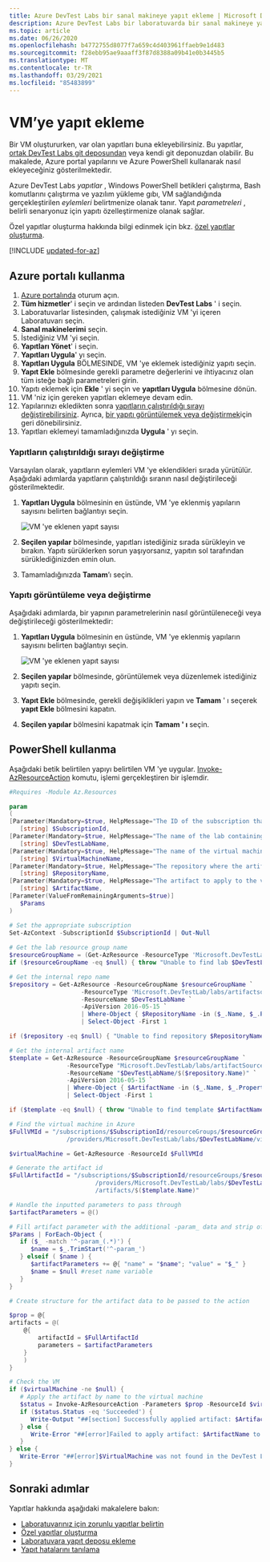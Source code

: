 ```yaml
---
title: Azure DevTest Labs bir sanal makineye yapıt ekleme | Microsoft Docs
description: Azure DevTest Labs bir laboratuvarda bir sanal makineye yapıt ekleme hakkında bilgi edinin
ms.topic: article
ms.date: 06/26/2020
ms.openlocfilehash: b4772755d8077f7a659c4d403961ffaeb9e1d483
ms.sourcegitcommit: f28ebb95ae9aaaff3f87d8388a09b41e0b3445b5
ms.translationtype: MT
ms.contentlocale: tr-TR
ms.lasthandoff: 03/29/2021
ms.locfileid: "85483899"
---
```

# <a name="add-an-artifact-to-a-vm"></a>VM’ye yapıt ekleme
Bir VM oluştururken, var olan yapıtları buna ekleyebilirsiniz. Bu yapıtlar, [ortak DevTest Labs git deposundan](https://github.com/Azure/azure-devtestlab/tree/master/Artifacts) veya kendi git deponuzdan olabilir. Bu makalede, Azure portal yapılarını ve Azure PowerShell kullanarak nasıl ekleyeceğiniz gösterilmektedir. 

Azure DevTest Labs *yapıtlar* , Windows PowerShell betikleri çalıştırma, Bash komutlarını çalıştırma ve yazılım yükleme gıbı, VM sağlandığında gerçekleştirilen *eylemleri* belirtmenize olanak tanır. Yapıt *parametreleri* , belirli senaryonuz için yapıtı özelleştirmenize olanak sağlar.

Özel yapıtlar oluşturma hakkında bilgi edinmek için bkz. [özel yapıtlar oluşturma](devtest-lab-artifact-author.md).

[!INCLUDE [updated-for-az](../../includes/updated-for-az.md)]

## <a name="use-azure-portal"></a>Azure portalı kullanma 
1. [Azure portalında](https://go.microsoft.com/fwlink/p/?LinkID=525040) oturum açın.
1. **Tüm hizmetler**' i seçin ve ardından listeden **DevTest Labs** ' i seçin.
1. Laboratuvarlar listesinden, çalışmak istediğiniz VM 'yi içeren Laboratuvarı seçin.  
1. **Sanal makinelerimi** seçin.
1. İstediğiniz VM 'yi seçin.
1. **Yapıtları Yönet**' i seçin. 
1. **Yapıtları Uygula**' yı seçin.
1. **Yapıtları Uygula** BÖLMESINDE, VM 'ye eklemek istediğiniz yapıtı seçin.
1. **Yapıt Ekle** bölmesinde gerekli parametre değerlerini ve ihtiyacınız olan tüm isteğe bağlı parametreleri girin.  
1. Yapıtı eklemek için **Ekle** ' yi seçin ve **yapıtları Uygula** bölmesine dönün.
1. VM 'niz için gereken yapıtları eklemeye devam edin.
1. Yapılarınızı ekledikten sonra [yapıtların çalıştırıldığı sırayı değiştirebilirsiniz](#change-the-order-in-which-artifacts-are-run). Ayrıca, [bir yapıtı görüntülemek veya değiştirmek](#view-or-modify-an-artifact)için geri dönebilirsiniz.
1. Yapıtları eklemeyi tamamladığınızda **Uygula** ' yı seçin.

### <a name="change-the-order-in-which-artifacts-are-run"></a>Yapıtların çalıştırıldığı sırayı değiştirme
Varsayılan olarak, yapıtların eylemleri VM 'ye eklendikleri sırada yürütülür. Aşağıdaki adımlarda yapıtların çalıştırıldığı sıranın nasıl değiştirileceği gösterilmektedir.

1. **Yapıtları Uygula** bölmesinin en üstünde, VM 'ye eklenmiş yapıların sayısını belirten bağlantıyı seçin.
   
    ![VM 'ye eklenen yapıt sayısı](./media/devtest-lab-add-vm-with-artifacts/devtestlab-add-artifacts-blade-selected-artifacts.png)
1. **Seçilen yapılar** bölmesinde, yapıtları istediğiniz sırada sürükleyin ve bırakın. Yapıtı sürüklerken sorun yaşıyorsanız, yapıtın sol tarafından sürüklediğinizden emin olun. 
1. Tamamladığınızda **Tamam**’ı seçin.  

### <a name="view-or-modify-an-artifact"></a>Yapıtı görüntüleme veya değiştirme
Aşağıdaki adımlarda, bir yapının parametrelerinin nasıl görüntüleneceği veya değiştirileceği gösterilmektedir:

1. **Yapıtları Uygula** bölmesinin en üstünde, VM 'ye eklenmiş yapıların sayısını belirten bağlantıyı seçin.
   
    ![VM 'ye eklenen yapıt sayısı](./media/devtest-lab-add-vm-with-artifacts/devtestlab-add-artifacts-blade-selected-artifacts.png)
1. **Seçilen yapılar** bölmesinde, görüntülemek veya düzenlemek istediğiniz yapıtı seçin.  
1. **Yapıt Ekle** bölmesinde, gerekli değişiklikleri yapın ve **Tamam** ' ı seçerek **yapıt Ekle** bölmesini kapatın.
1. **Seçilen yapılar** bölmesini kapatmak için **Tamam ' ı** seçin.

## <a name="use-powershell"></a>PowerShell kullanma
Aşağıdaki betik belirtilen yapıyı belirtilen VM 'ye uygular. [Invoke-AzResourceAction](/powershell/module/az.resources/invoke-azresourceaction) komutu, işlemi gerçekleştiren bir işlemdir.  

```powershell
#Requires -Module Az.Resources

param
(
[Parameter(Mandatory=$true, HelpMessage="The ID of the subscription that contains the lab")]
   [string] $SubscriptionId,
[Parameter(Mandatory=$true, HelpMessage="The name of the lab containing the virtual machine")]
   [string] $DevTestLabName,
[Parameter(Mandatory=$true, HelpMessage="The name of the virtual machine")]
   [string] $VirtualMachineName,
[Parameter(Mandatory=$true, HelpMessage="The repository where the artifact is stored")]
   [string] $RepositoryName,
[Parameter(Mandatory=$true, HelpMessage="The artifact to apply to the virtual machine")]
   [string] $ArtifactName,
[Parameter(ValueFromRemainingArguments=$true)]
   $Params
)

# Set the appropriate subscription
Set-AzContext -SubscriptionId $SubscriptionId | Out-Null
 
# Get the lab resource group name
$resourceGroupName = (Get-AzResource -ResourceType 'Microsoft.DevTestLab/labs' | Where-Object { $_.Name -eq $DevTestLabName}).ResourceGroupName
if ($resourceGroupName -eq $null) { throw "Unable to find lab $DevTestLabName in subscription $SubscriptionId." }

# Get the internal repo name
$repository = Get-AzResource -ResourceGroupName $resourceGroupName `
                    -ResourceType 'Microsoft.DevTestLab/labs/artifactsources' `
                    -ResourceName $DevTestLabName `
                    -ApiVersion 2016-05-15 `
                    | Where-Object { $RepositoryName -in ($_.Name, $_.Properties.displayName) } `
                    | Select-Object -First 1

if ($repository -eq $null) { "Unable to find repository $RepositoryName in lab $DevTestLabName." }

# Get the internal artifact name
$template = Get-AzResource -ResourceGroupName $resourceGroupName `
                -ResourceType "Microsoft.DevTestLab/labs/artifactSources/artifacts" `
                -ResourceName "$DevTestLabName/$($repository.Name)" `
                -ApiVersion 2016-05-15 `
                | Where-Object { $ArtifactName -in ($_.Name, $_.Properties.title) } `
                | Select-Object -First 1

if ($template -eq $null) { throw "Unable to find template $ArtifactName in lab $DevTestLabName." }

# Find the virtual machine in Azure
$FullVMId = "/subscriptions/$SubscriptionId/resourceGroups/$resourceGroupName`
                /providers/Microsoft.DevTestLab/labs/$DevTestLabName/virtualmachines/$virtualMachineName"

$virtualMachine = Get-AzResource -ResourceId $FullVMId

# Generate the artifact id
$FullArtifactId = "/subscriptions/$SubscriptionId/resourceGroups/$resourceGroupName`
                        /providers/Microsoft.DevTestLab/labs/$DevTestLabName/artifactSources/$($repository.Name)`
                        /artifacts/$($template.Name)"

# Handle the inputted parameters to pass through
$artifactParameters = @()

# Fill artifact parameter with the additional -param_ data and strip off the -param_
$Params | ForEach-Object {
   if ($_ -match '^-param_(.*)') {
      $name = $_.TrimStart('^-param_')
   } elseif ( $name ) {
      $artifactParameters += @{ "name" = "$name"; "value" = "$_" }
      $name = $null #reset name variable
   }
}

# Create structure for the artifact data to be passed to the action

$prop = @{
artifacts = @(
    @{
        artifactId = $FullArtifactId
        parameters = $artifactParameters
    }
    )
}

# Check the VM
if ($virtualMachine -ne $null) {
   # Apply the artifact by name to the virtual machine
   $status = Invoke-AzResourceAction -Parameters $prop -ResourceId $virtualMachine.ResourceId -Action "applyArtifacts" -ApiVersion 2016-05-15 -Force
   if ($status.Status -eq 'Succeeded') {
      Write-Output "##[section] Successfully applied artifact: $ArtifactName to $VirtualMachineName"
   } else {
      Write-Error "##[error]Failed to apply artifact: $ArtifactName to $VirtualMachineName"
   }
} else {
   Write-Error "##[error]$VirtualMachine was not found in the DevTest Lab, unable to apply the artifact"
}

```

## <a name="next-steps"></a>Sonraki adımlar
Yapıtlar hakkında aşağıdaki makalelere bakın:

- [Laboratuvarınız için zorunlu yapıtlar belirtin](devtest-lab-mandatory-artifacts.md)
- [Özel yapıtlar oluşturma](devtest-lab-artifact-author.md)
- [Laboratuvara yapıt deposu ekleme](devtest-lab-artifact-author.md)
- [Yapıt hatalarını tanılama](devtest-lab-troubleshoot-artifact-failure.md)
